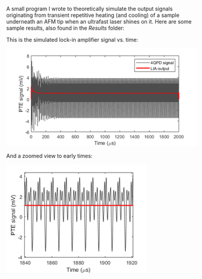 A small program I wrote to theoretically simulate the output signals originating from transient repetitive heating (and cooling) of a sample underneath an AFM tip when an ultrafast laser shines on it.
Here are some sample results, also found in the *Results* folder:

This is the simulated lock-in amplifier signal vs. time:

![Lock-in amplifier signal vs. time](Results/LIA_signal_vs_time.png)

And a zoomed view to early times:

![Lock-in amplifier signal vs. time (zoom)](Results/LIA_signal_vs_time_zoom.png)
